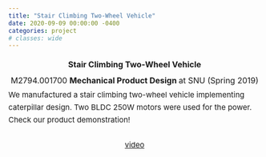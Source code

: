 ```yaml
---
title: "Stair Climbing Two-Wheel Vehicle"
date: 2020-09-09 00:00:00 -0400
categories: project
# classes: wide
---
```


<div style="font-size: medium; line-height: 2em;">
<center><strong> Stair Climbing Two-Wheel Vehicle </strong> <br>
  M2794.001700 <strong> Mechanical Product Design </strong> at SNU (Spring 2019)<br> </center>
</div>

<div style="font-size: 15px; line-height: 25px;">
We manufactured a stair climbing two-wheel vehicle implementing caterpillar design. Two BLDC 250W motors were used for the power. Check our product demonstration! <br>
<br> <center> <a href="https://youtu.be/zbO6nPRZ41U" target="_blank">video</a> </center>
<br>
</div>
